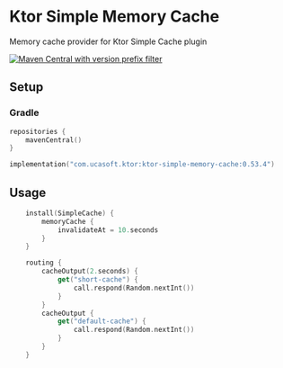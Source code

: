 # Ktor Simple Memory Cache
Memory cache provider for Ktor Simple Cache plugin

[![Maven Central with version prefix filter](https://img.shields.io/maven-central/v/com.ucasoft.ktor/ktor-simple-memory-cache/0.53.4?color=blue)](https://search.maven.org/artifact/com.ucasoft.ktor/ktor-simple-memory-cache/0.53.4/jar)
## Setup
### Gradle
```kotlin
repositories {
    mavenCentral()
}

implementation("com.ucasoft.ktor:ktor-simple-memory-cache:0.53.4")
```
## Usage
```kotlin
    install(SimpleCache) {
        memoryCache {
            invalidateAt = 10.seconds
        }
    }

    routing {
        cacheOutput(2.seconds) {
            get("short-cache") {
                call.respond(Random.nextInt())
            }
        }
        cacheOutput {
            get("default-cache") {
                call.respond(Random.nextInt())
            }
        }
    }
```